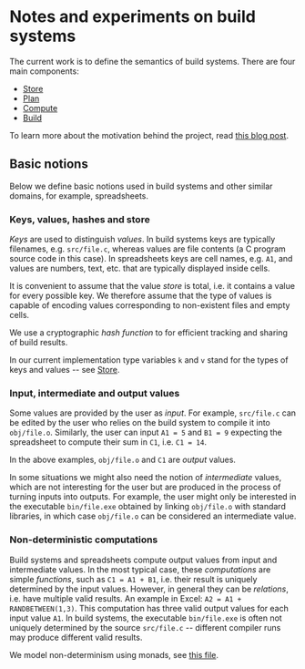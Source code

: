 # Notes and experiments on build systems

The current work is to define the semantics of build systems. There are four main components:

* [Store](https://github.com/snowleopard/build-systems/blob/master/src/Development/Build/Store.hs)
* [Plan](https://github.com/snowleopard/build-systems/blob/master/src/Development/Build/Plan.hs)
* [Compute](https://github.com/snowleopard/build-systems/blob/master/src/Development/Build/Compute.hs)
* [Build](https://github.com/snowleopard/build-systems/blob/master/src/Development/Build.hs)

To learn more about the motivation behind the project, read
[this blog post](https://blogs.ncl.ac.uk/andreymokhov/cloud-and-dynamic-builds/).

## Basic notions

Below we define basic notions used in build systems and other similar domains,
for example, spreadsheets.

### Keys, values, hashes and store

*Keys* are used to distinguish *values*. In build systems keys are typically
filenames, e.g. `src/file.c`, whereas values are file contents (a C program source
code in this case). In spreadsheets keys are cell names, e.g. `A1`, and values
are numbers, text, etc. that are typically displayed inside cells.

It is convenient to assume that the value *store* is total, i.e. it contains a
value for every possible key. We therefore assume that the type of values is
capable of encoding values corresponding to non-existent files and empty cells.

We use a cryptographic *hash function* to for efficient tracking and sharing of
build results.

In our current implementation type variables `k` and `v` stand for the types of
keys and values -- see
[Store](https://github.com/snowleopard/build-systems/blob/master/src/Development/Build/Store.hs).

### Input, intermediate and output values

Some values are provided by the user as *input*. For example, `src/file.c` can be
edited by the user who relies on the build system to compile it into `obj/file.o`.
Similarly, the user can input `A1 = 5` and `B1 = 9` expecting the spreadsheet
to compute their sum in `C1`, i.e. `C1 = 14`.

In the above examples, `obj/file.o` and `C1` are *output* values.

In some situations we might also need the notion of *intermediate* values, which
are not interesting for the user but are produced in the process of turning
inputs into outputs. For example, the user might only be interested in the
executable `bin/file.exe` obtained by linking `obj/file.o` with standard
libraries, in which case `obj/file.o` can be considered an intermediate value.

### Non-deterministic computations

Build systems and spreadsheets compute output values from input and intermediate
values. In the most typical case, these *computations* are simple *functions*,
such as `C1 = A1 + B1`, i.e. their result is uniquely determined by the input
values. However, in general they can be *relations*, i.e. have multiple valid
results. An example in Excel: `A2 = A1 + RANDBETWEEN(1,3)`. This computation has
three valid output values for each input value `A1`. In build systems, the
executable `bin/file.exe` is often not uniquely determined by the source
`src/file.c` -- different compiler runs may produce different valid results. 

We model non-determinism using monads, see
[this file](https://github.com/snowleopard/build-systems/blob/master/src/Development/Build/NonDeterministic.hs). 
